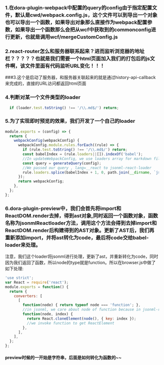 ### 1.在dora-plugin-webpack中配置的query的config由于指定配置文件，默认是cwd/webpack.config.js，这个文件可以到导出一个对象也可以导出一个函数，如果导出对象那么直接作为webpack配置参数，如果导出一个函数那么会把从wcf中获取到的commonconfig进行更新，也就是调用wcf/mergeCustomConfig.js

### 2.react-router怎么和服务器联系起来？进而监听浏览器的地址栏？？？？？也就是我们需要一个html页面加入我们的打包后的js文件啊，该文件里面有代码监听URL变化！！！

###3.这个是启动了服务器，和服务器关联起来的就是通过history-api-callback来完成的，直接的URL访问都返回html页面

### 4.判断对某一个文件类型的loader

```js
  if (loader.test.toString() !== '/\\.md$/') return;
```

### 5.为了实现即时预览的效果，我们开发了一个自己的loader

```js
module.exports = (config) => {
  return {
    webpackConfig(webpackConfig) {
      webpackConfig.module.rules.forEach((rule) => {
        if (rule.test.toString() !== '/\\.md$/') return;
        const babelIndex = (rule.loaders||[]).indexOf('babel');
        //In updateWebpackConfig, we use loaders array for markdown file
        const query = generateQuery(config);
        //We passed our query , lang=__react to jsonml-react-loader
        rule.loaders.splice(babelIndex + 1, 0, path.join(__dirname, `jsonml-react-loader?${query}`));
      });
      return webpackConfig;
    },
  };
};

```

### 6.dora-plugin-preview中，我们会首先将import和ReactDOM.render去掉，得到ast对象,同时返回一个函数对象，函数名称为jsonmlReactloader方法，调用这个方法会得到去掉import和ReactDOM.render后构建得到的AST对象。更新了AST后，我们再重新添加import，并将ast转化为code，最后将code交给babel-loader来处理。
注意，我们这个loader将jsonml进行处理，更新了ast，并重新转化为code，同时因为我们返回了函数，所以node的type就是function。所以在browser.js中做了如下处理:

```js
'use strict';
var React = require('react');
module.exports = function() {
  return {
    converters: [
      [
        function(node) { return typeof node === 'function'; },
        //in jsonml, we care about node of function because in jsonml-react-loader, we return a function
        function(node, index) {
          return React.cloneElement(node(), { key: index });
          //we invoke function to get ReactElement
        },
      ],
    ],
  };
};

```

#### preview时候的一开始是字符串，后面是如何转化为函数的~~
